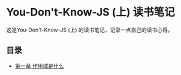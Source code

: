 # You-Don't-Know-JS (上) 读书笔记

这是You-Don't-Know-JS (上) 的读书笔记，记录一点自己的读书心得。

## 目录

* [第一章 作用域是什么](https://github.com/allenGKC/You-don-t-Know-JS-reading-note/issues)
